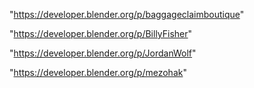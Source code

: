 "https://developer.blender.org/p/baggageclaimboutique"

"https://developer.blender.org/p/BillyFisher"

"https://developer.blender.org/p/JordanWolf"

"https://developer.blender.org/p/mezohak"

 
